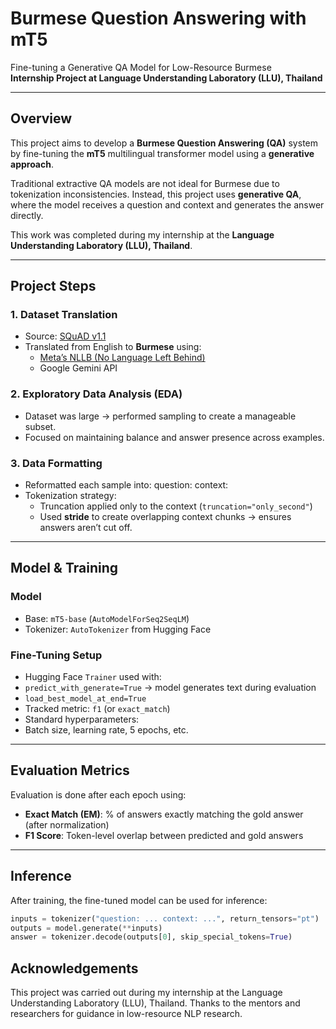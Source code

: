 # Burmese Question Answering with mT5  
Fine-tuning a Generative QA Model for Low-Resource Burmese  
**Internship Project at Language Understanding Laboratory (LLU), Thailand**

---

## Overview

This project aims to develop a **Burmese Question Answering (QA)** system by fine-tuning the **mT5** multilingual transformer model using a **generative approach**.

Traditional extractive QA models are not ideal for Burmese due to tokenization inconsistencies. Instead, this project uses **generative QA**, where the model receives a question and context and generates the answer directly.

This work was completed during my internship at the **Language Understanding Laboratory (LLU), Thailand**.

---

## Project Steps

### 1. Dataset Translation
- Source: [SQuAD v1.1](https://rajpurkar.github.io/SQuAD-explorer/)
- Translated from English to **Burmese** using:
  - [Meta’s NLLB (No Language Left Behind)](https://ai.facebook.com/research/no-language-left-behind/)
  - Google Gemini  API

### 2.  Exploratory Data Analysis (EDA)
- Dataset was large → performed sampling to create a manageable subset.
- Focused on maintaining balance and answer presence across examples.

### 3. Data Formatting
- Reformatted each sample into: question: <Burmese question> context: <Burmese context>
- Tokenization strategy:
  -  Truncation applied only to the context (`truncation="only_second"`)
  -  Used **stride** to create overlapping context chunks → ensures answers aren’t cut off.

---

## Model & Training

### Model
- Base: `mT5-base` (`AutoModelForSeq2SeqLM`)
- Tokenizer: `AutoTokenizer` from Hugging Face

###  Fine-Tuning Setup
- Hugging Face `Trainer` used with:
- `predict_with_generate=True` → model generates text during evaluation
- `load_best_model_at_end=True`
- Tracked metric: `f1` (or `exact_match`)
- Standard hyperparameters:
- Batch size, learning rate, 5 epochs, etc.

---

## Evaluation Metrics

Evaluation is done after each epoch using:
- **Exact Match (EM)**: % of answers exactly matching the gold answer (after normalization)
- **F1 Score**: Token-level overlap between predicted and gold answers

---

## Inference

After training, the fine-tuned model can be used for inference:

```python
inputs = tokenizer("question: ... context: ...", return_tensors="pt")
outputs = model.generate(**inputs)
answer = tokenizer.decode(outputs[0], skip_special_tokens=True)
```


## Acknowledgements

This project was carried out during my internship at the
Language Understanding Laboratory (LLU), Thailand.
Thanks to the mentors and researchers for guidance in low-resource NLP research.
